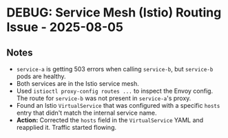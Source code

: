 # DEBUG: Service Mesh (Istio) Routing Issue - 2025-08-05

## Notes
- `service-a` is getting 503 errors when calling `service-b`, but `service-b` pods are healthy.
- Both services are in the Istio service mesh.
- Used `istioctl proxy-config routes ...` to inspect the Envoy config. The route for `service-b` was not present in `service-a`'s proxy.
- Found an Istio `VirtualService` that was configured with a specific `hosts` entry that didn't match the internal service name.
- **Action:** Corrected the `hosts` field in the `VirtualService` YAML and reapplied it. Traffic started flowing.